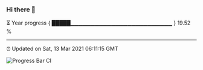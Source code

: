 ### Hi there 👋

⏳ Year progress { █████▁▁▁▁▁▁▁▁▁▁▁▁▁▁▁▁▁▁▁▁▁▁▁▁▁ } 19.52 %

---

⏰ Updated on Sat, 13 Mar 2021 06:11:15 GMT

![Progress Bar CI](https://github.com/liununu/liununu/workflows/Progress%20Bar%20CI/badge.svg)
